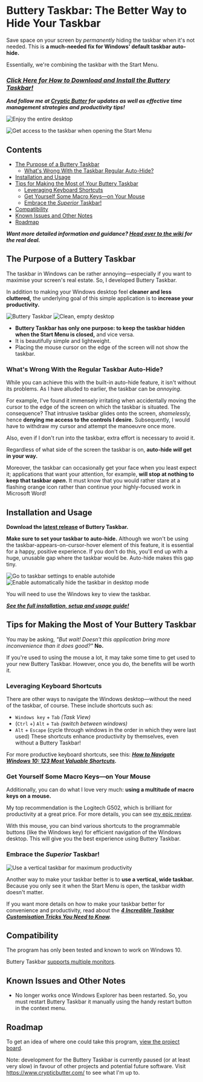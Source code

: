 # Buttery Taskbar: The Better Way to Hide Your Taskbar
Save space on your screen by *permanently* hiding the taskbar when it's not needed. This is **a much-needed fix for Windows' default taskbar auto-hide.**

Essentially, we're combining the taskbar with the Start Menu.

### ***[Click Here for How to Download and Install the Buttery Taskbar!](https://github.com/CrypticButter/ButteryTaskbar/wiki/Installation,-Setup-and-Usage)***

***And follow me at [Cryptic Butter](https://www.crypticbutter.com) for updates as well as effective time management strategies and productivity tips!***

![Enjoy the entire desktop](https://i.imgur.com/HSuzqLhl.png)

![Get access to the taskbar when opening the Start Menu](https://i.imgur.com/RDkaKdcl.jpg)

## Contents
- [The Purpose of a Buttery Taskbar](#the-purpose-of-a-buttery-taskbar)
  - [What's Wrong With the Taskbar Regular Auto-Hide?](#whats-wrong-with-the-regular-taskbar-auto-hide)
- [Installation and Usage](#installation-and-usage)
- [Tips for Making the Most of Your Buttery Taskbar](#tips-for-making-the-most-of-your-buttery-taskbar)
  - [Leveraging Keyboard Shortcuts](#leveraging-keyboard-shortcuts)
  - [Get Yourself Some Macro Keys—on Your Mouse](#get-yourself-some-macro-keyson-your-mouse)
  - [Embrace the *Superior* Taskbar!](#embrace-the-superior-taskbar)
- [Compatibility](#compatibility)
- [Known Issues and Other Notes](#known-issues-and-other-notes)
- [Roadmap](#roadmap)

***Want more detailed information and guidance? [Head over to the wiki](https://github.com/CrypticButter/ButteryTaskbar/wiki) for the real deal.***
## The Purpose of a Buttery Taskbar
The taskbar in Windows can be rather annoying—especially if you want to maximise your screen's real estate. So, I developed Buttery Taskbar.

In addition to making your Windows desktop feel **cleaner and less cluttered,** the underlying goal of this simple application is to **increase your productivity.**

![Buttery Taskbar](https://i.imgur.com/aSJ0gJPt.png)
![Clean, empty desktop](https://i.imgur.com/sJ7v5zcm.jpg)

- **Buttery Taskbar has only one purpose: to keep the taskbar hidden when the Start Menu is closed,** and vice versa.
- It is beautifully simple and lightweight.
- Placing the mouse cursor on the edge of the screen will not show the taskbar.

### What's Wrong With the Regular Taskbar Auto-Hide?
While you can achieve this with the built-in auto-hide feature, it isn't without its problems. As I have alluded to earlier, the taskbar can be *annoying*.

For example, I've found it immensely irritating when accidentally moving the cursor to the edge of the screen on which the taskbar is situated. The consequence? That intrusive taskbar glides onto the screen, *shamelessly,* hence **denying me access to the controls I desire.** Subsequently, I would have to withdraw my cursor and attempt the manoeuvre once more.

Also, even if I don't run into the taskbar, extra effort is necessary to avoid it.

Regardless of what side of the screen the taskbar is on, **auto-hide *will* get in your way.**

Moreover, the taskbar can occasionally get your face when you least expect it; applications that want your attention, for example, **will stop at nothing to keep that taskbar *open*.** It must know that you would rather stare at a flashing orange icon rather than continue your highly-focused work in Microsoft Word!

## Installation and Usage
**Download the [latest release](https://github.com/CrypticButter/ButteryTaskbar/releases) of Buttery Taskbar.**

**Make sure to set your taskbar to auto-hide.** Although we won't be using the taskbar-appears-on-cursor-hover element of this feature, it is essential for a happy, positive experience. If you don't do this, you'll end up with a huge, unusable gap where the taskbar would be. Auto-hide makes this gap tiny.

![Go to taskbar settings to enable autohide](https://i.imgur.com/zSnFeA6m.jpg)
![Enable automatically hide the taskbar in desktop mode](https://i.imgur.com/MMVuYFjm.jpg)

You will need to use the Windows key to view the taskbar.

***[See the full installation, setup and usage guide!](https://github.com/CrypticButter/ButteryTaskbar/wiki/Installation,-Setup-and-Usage)***

## Tips for Making the Most of Your Buttery Taskbar
You may be asking, 
*"But wait! Doesn't this application bring more inconvenience than it does good?"*
**No.**

If you're used to using the mouse a lot, it may take some time to get used to your new Buttery Taskbar. However, once you do, the benefits will be worth it.

### Leveraging Keyboard Shortcuts
There are other ways to navigate the Windows desktop—without the need of the taskbar, of course. These include shortcuts such as:
- `Windows key` + `Tab` *(Task View)*
- (`Ctrl` +) `Alt` + `Tab` *(switch between windows)*
- `Alt` + `Escape` (cycle through windows in the order in which they were last used)
These shortcuts enhance productivity by themselves, even without a Buttery Taskbar!

For more productive keyboard shortcuts, see this: ***[How to Navigate Windows 10: 123 Most Valuable Shortcuts](https://crypticbutter.com/navigate-windows-10-123-shortcuts/).***

### Get Yourself Some Macro Keys—on Your Mouse
Additionally, you can do what I love very much: **using a multitude of macro keys on a mouse.**

My top recommendation is the Logitech G502, which is brilliant for productivity at a great price. For more details, you can see [my epic review](https://crypticbutter.com/best-mouse-for-programming-g502/).

With this mouse, you can bind various shortcuts to the programmable buttons (like the Windows key) for efficient navigation of the Windows desktop. This will give you the best experience using Buttery Taskbar.

### Embrace the *Superior* Taskbar!
![Use a vertical taskbar for maximum productivity](https://i.imgur.com/4GcKLupl.png)

Another way to make your taskbar better is to **use a vertical, wide taskbar.** Because you only see it when the Start Menu is open, the taskbar width doesn't matter.

If you want more details on how to make your taskbar better for convenience and productivity, read about the ***[4 Incredible Taskbar Customisation Tricks You Need to Know](https://crypticbutter.com/4-taskbar-customisation-tricks/).***

## Compatibility
The program has only been tested and known to work on Windows 10.

Buttery Taskbar [supports multiple monitors](https://github.com/CrypticButter/ButteryTaskbar/wiki/Using-Multiple-Displays).

## Known Issues and Other Notes
- No longer works once Windows Explorer has been restarted. So, you must restart Buttery Taskbar it manually using the handy restart button in the context menu.

## Roadmap
To get an idea of where one could take this program, [view the project board](https://github.com/CrypticButter/ButteryTaskbar/projects/1).

Note: development for the Buttery Taskbar is currently paused (or at least very slow) in favour of other projects and potential future software. Visit https://www.crypticbutter.com/ to see what I'm up to.
